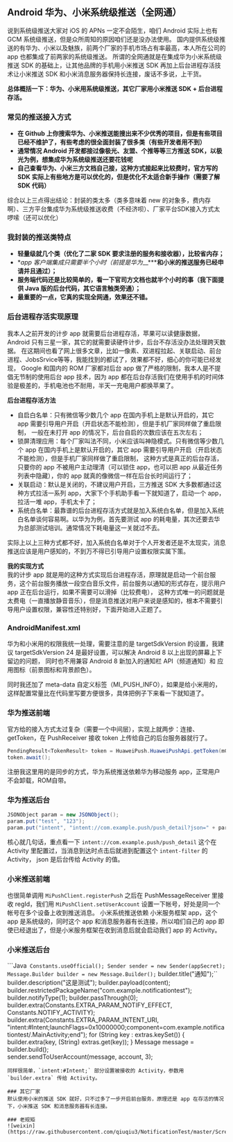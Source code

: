 ## Android 华为、小米系统级推送（全网通）
说到系统级推送大家对 iOS 的 APNs 一定不会陌生，咱们 Android 实际上也有 GCM 系统级推送，但是众所周知的原因咱们还是没办法使用。
国内提供系统级推送的有华为、小米以及魅族，前两个厂家的手机市场占有率最高，本人所在公司的 app 也都集成了前两家的系统级推送。
所谓的全网通就是在集成华为小米系统级推送 SDK 的基础上，让其他品牌的手机用小米推送 SDK 再加上后台进程存活技术让小米推送 SDK 和小米消息服务器保持长连接，废话不多说，上干货。

**总体概括一下：华为、小米用系统级推送，其它厂家用小米推送 SDK + 后台进程存活。**

### 常见的推送接入方式
- **在 Github 上你搜索华为、小米推送能搜出来不少优秀的项目，但是有些项目已经不维护了，有些考虑的很全面封装了很多类（有些开发者用不到）**
- **通常情况 Android 开发都接过像极光、友盟、个推等等三方推送 SDK，以极光为例，想集成华为系统级推送还要花钱呢**
- **自己查看华为、小米三方文档自己接，这种方式接起来比较费时，官方写的 SDK 实际上有些地方是可以优化的，但是优化不太适合新手操作（需要了解 SDK 代码）**

综合以上三点得出结论：封装的类太多（类多意味着 new 的对象多，费内存啊）、三方平台集成华为系统级推送收费（不经济呗）、厂家平台SDK接入方式太啰嗦（还可以优化）

### 我封装的推送类特点
- **轻量级就几个类（优化了二家 SDK 要求注册的服务和接收器），比较省内存；**
- **app 客户端集成只需要半个小时（前提是华为*__*****和小米的推送服务已经申请并且通过）；**
- **服务端代码还是比较简单的，看一下官司方文档也就半个小时的事（我下面提供 Java 版的后台代码，其它语言触类旁通）；**
- **最重要的一点，它真的实现全网通，效果还不错。**

### 后台进程存活实现原理
我本人之前开发的计步 app 就需要后台进程存活，苹果可以读健康数据，Android 只有三星一家，其它的就需要读硬件计步，后台不存活没办法处理跨天数据。
在这期间也看了网上很多文章，比如一像素、双进程拉起、关联启动、前台进程、JobsSrvice等等，我能找到的都试了，效果都不好，细心的你可能已经发现，
Google 和国内的 ROM 厂家都对后台 app 做了严格的限制，我本人是不提倡无节制的使用后台 app 技术，因为 app 都在后台存活我们在使用手机的时间体验是极差的，手机电池也不耐用，半天一充电用户都换苹果了。

**后台进程存活方法**
- 自启白名单：只有微信等少数几个 app 在国内手机上是默认开启的，其它 app 需要引导用户开启（开启状态不能检测），但是手机厂家同样做了重启限制，
一般在未打开 app 的情况下，后台自启的次数应该在五次左右；
- 锁屏清理应用：每个厂家叫法不同，小米应该叫神隐模式。只有微信等少数几个 app 在国内手机上是默认开启的，其它 app 需要引导用户开启（开启状态不能检测），但是手机厂家同样做了重启限制，
这种方式是真正的后台存活，只要你的 app 不被用户主动理清（可以锁住 app，也可以把 app 从最近任务列表中隐藏），你的 app 就真的像微信一样在后台长时间运行了；
- 关联启动：默认是关闭的，不建议用户开启，三方推送 SDK 大多数都通过这种方式拉活一系列 app，大家下个手机助手看一下就知道了，启动一个 app，拉活一堆 app，手机太卡了；
- 系统白名单：最靠谱的后台进程存活方式就是加入系统白名单，但是加入系统白名单谈何容易啊。以华为为例，首先要测试 app 的耗电量，其次还要去华为总部测试培训。通常情况下耗电量这一关就过不去。

实际上以上三种方式都不好，加入系统白名单对于个人开发者还是不太现实，消息推送应该是用户感知的，不到万不得已引导用户设置权限实属下策。

**我的实现方式**  
我的计步 app 就是用的这种方式实现后台进程存活，原理就是启动一个前台服务，这个前台服务播放一段空白音乐文件，前台服务以通知的形式存在，提示用户 app 正在后台运行，如果不需要可以滑掉（比较费电），
这种方式唯一的问题就是太费电（一直播放静音音乐），但是消息推送对用户来说是感知的，根本不需要引导用户设置权限，兼容性还特别好，下面开始进入正题了。

### AndroidManifest.xml
华为和小米用的权限我统一处理，需要注意的是 targetSdkVersion 的设置，我建议 targetSdkVersion 24 是最好设置，可以解决 Android 8 以上出现的屏幕上下留边的问题，
同时也不用兼容 Android 8 新加入的通知栏 API（频道通知）和 应用图标（前景图标和背景颜色）。

同时我还加了 meta-data 自定义标签（MI_PUSH_INFO），如果是给小米用的，这样配置常量比在代码里写要方便很多，具体把例子下来看一下就知道了。

### 华为推送前端
官方给的接入方式太过复杂（需要一个中间层），实现上就两步：连接、getToken，在 PushReceiver 接收 token 上传给自己的后台服务器就行了。
```Java
PendingResult<TokenResult> token = HuaweiPush.HuaweiPushApi.getToken(mClient);
token.await();
```
注册我这里用的是同步的方式，华为系统推送依赖华为移动服务 app，正常用户不会卸载，ROM自带。

### 华为推送后台
```Java
JSONObject param = new JSONObject();
param.put("test", "123");
param.put("intent", "intent://com.example.push/push_detail?json=" + param.toString() + "#Intent;scheme=myscheme;launchFlags=0x10000000;end");
```
核心就几句话，重点看一下 `intent://com.example.push/push_detail` 这个在 Activity 里配置过，当消息到达时点击后就进到配置这个 `intent-filter` 的 Activity，
json 是后台传给 Activity 的值。

### 小米推送前端
也很简单调用 `MiPushClient.registerPush` 之后在 PushMessageReceiver 里接收 regId，我们用 `MiPushClient.setUserAccount` 设置一下帐号，好处是同一个帐号在多个设备上收到推送消息。
小米系统推送依赖 小米服务框架 app，这个 app 是系统级的，同时这个 app 和消息服务器有长连接，所以咱们自己的 app 即使已经退出了，但是小米服务框架在收到消息后就会启动我们 app 的 Activity。

### 小米推送后台
```Java``
Constants.useOfficial();
Sender sender = new Sender(appSecret);
Message.Builder builder = new Message.Builder();``
builder.title("通知");``
builder.description("这是测试");
builder.payload(content);
builder.restrictedPackageName("com.example.notificationtest");
builder.notifyType(1);
builder.passThrough(0);
builder.extra(Constants.EXTRA_PARAM_NOTIFY_EFFECT, Constants.NOTIFY_ACTIVITY);
builder.extra(Constants.EXTRA_PARAM_INTENT_URI, "intent:#Intent;launchFlags=0x10000000;component=com.example.notificationtest/.MainActivity;end");
for (String key : extras.keySet()) {
  builder.extra(key, (String) extras.get(key));
}
Message message = builder.build();	    
sender.sendToUserAccount(message, account, 3); 
```
同样很简单，`intent:#Intent;` 部分设置被接收的 Activity，参数用 `builder.extra` 传给 Activity。

### 其它厂家
默认使用小米的推送 SDK 就好，只不过多了一步开启前台服务，原理还是 app 在存活的情况下，小米推送 SDK 和消息服务器有长连接。

### 老规矩
![weixin](https://raw.githubusercontent.com/qiuqiu3/NotificationTest/master/Screenshots/weixin.png)
